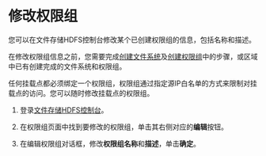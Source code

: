 # 修改权限组

您可以在文件存储HDFS控制台修改某个已创建权限组的信息，包括名称和描述。

在修改权限组信息之前，您需要完成[创建文件系统](/cn.zh-CN/快速入门/创建文件系统.md)及[创建权限组](/cn.zh-CN/快速入门/创建权限组.md)中的步骤，或区域中已有创建完成的文件系统和权限组。

任何挂载点都必须绑定一个权限组，权限组通过指定源IP白名单的方式来限制对挂载点的访问。您可以随时修改挂载点的权限组。

1.  登录[文件存储HDFS控制台](https://dfs.console.aliyun.com)。

2.  在权限组页面中找到要修改的权限组，单击其右侧对应的**编辑**按钮。

3.  在编辑权限组对话框，修改**权限组名称**和**描述**，单击**确定**。


